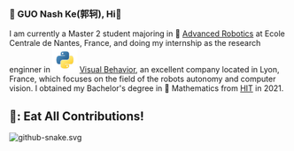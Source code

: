 ### 🐯 GUO Nash Ke(郭轲), Hi👋
I am currently a Master 2 student majoring in 🤖 [Advanced Robotics](https://www.ec-nantes.fr/study/masters/advanced-robotics-coro-imar) at Ecole Centrale de Nantes, France, and doing my internship as the research enginner in <img height="45" src="https://raw.githubusercontent.com/github/explore/80688e429a7d4ef2fca1e82350fe8e3517d3494d/topics/python/python.png"> [Visual Behavior](https://visualbehavior.ai/), an excellent company located in Lyon, France, which focuses on the field of the robots autonomy and computer vision. I obtained my Bachelor's degree in 📖 Mathematics from [HIT](http://en.hit.edu.cn/) in 2021.
## 🐍: Eat All Contributions!
![github-snake.svg](https://github.com/GUOkekkk/GUOkekkk/blob/output/github-contribution-grid-snake.svg)

<!--
**GUOkekkk/GUOkekkk** 🐯is a ✨ _special_ ✨ repository because its `README.md` (this file) appears on your GitHub profile.


Here are some ideas to get you started:

- 🔭 I’m currently working on ...
- 🌱 I’m currently learning ...
- 👯 I’m looking to collaborate on ...
- 🤔 I’m looking for help with ...
- 💬 Ask me about ...
- 📫 How to reach me: ...
- 😄 Pronouns: ...
- ⚡ Fun fact: ...
-->
